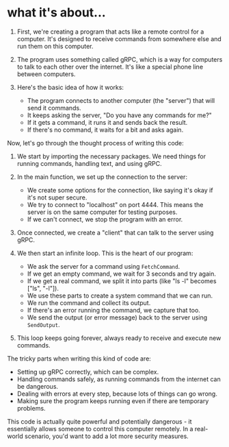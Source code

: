 # what it's about...

1. First, we're creating a program that acts like a remote control for a computer. It's designed to receive commands from somewhere else and run them on this computer.

2. The program uses something called gRPC, which is a way for computers to talk to each other over the internet. It's like a special phone line between computers.

3. Here's the basic idea of how it works:
   - The program connects to another computer (the "server") that will send it commands.
   - It keeps asking the server, "Do you have any commands for me?"
   - If it gets a command, it runs it and sends back the result.
   - If there's no command, it waits for a bit and asks again.

Now, let's go through the thought process of writing this code:

1. We start by importing the necessary packages. We need things for running commands, handling text, and using gRPC.

2. In the main function, we set up the connection to the server:
   - We create some options for the connection, like saying it's okay if it's not super secure.
   - We try to connect to "localhost" on port 4444. This means the server is on the same computer for testing purposes.
   - If we can't connect, we stop the program with an error.

3. Once connected, we create a "client" that can talk to the server using gRPC.

4. We then start an infinite loop. This is the heart of our program:
   - We ask the server for a command using `FetchCommand`.
   - If we get an empty command, we wait for 3 seconds and try again.
   - If we get a real command, we split it into parts (like "ls -l" becomes ["ls", "-l"]).
   - We use these parts to create a system command that we can run.
   - We run the command and collect its output.
   - If there's an error running the command, we capture that too.
   - We send the output (or error message) back to the server using `SendOutput`.

5. This loop keeps going forever, always ready to receive and execute new commands.

The tricky parts when writing this kind of code are:
- Setting up gRPC correctly, which can be complex.
- Handling commands safely, as running commands from the internet can be dangerous.
- Dealing with errors at every step, because lots of things can go wrong.
- Making sure the program keeps running even if there are temporary problems.

This code is actually quite powerful and potentially dangerous - it essentially allows someone to control this computer remotely. In a real-world scenario, you'd want to add a lot more security measures.
